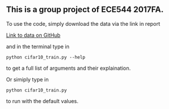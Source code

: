 ## This is a group project of ECE544 2017FA.

To use the code, simply download the data via the link in report

[Link to data on GitHub](https://github.com/jianhao2016/gcs_544/tree/master/data "click to data download page")

and in the terminal type in 
```
python cifar10_train.py --help
```
to get a full list of arguments and their explaination.

Or simiply type in
```
python cifar10_train.py
```
to run with the default values.
